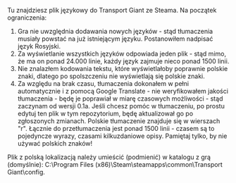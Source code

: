 Tu znajdziesz plik językowy do Transport Giant ze Steama.
Na początek ograniczenia:
1. Gra nie uwzględnia dodawania nowych języków - stąd tłumaczenia musiały powstać na już istniejącym języku. Postanowiłem nadpisać język Rosyjski.
2. Za wyświetlanie wszystkich języków odpowiada jeden plik - stąd mimo, że ma on ponad 24.000 linie, każdy język zajmuje nieco ponad 1500 linii.
3. Nie znalazłem kodowania tekstu, które wyświetlałoby poprawnie polskie znaki, dlatego po spolszczeniu nie wyświetlają się polskie znaki.
4. Za względu na brak czasu, tłumaczenia dokonałem w pełni automatycznie i z pomocą Google Translate - nie weryfikowałem jakości tłumaczenia - będę je poprawiał w miarę czasowych możliwości - stąd zaczynam od wersji 0.1a. Jeśli chcesz pomóc w tłumaczeniu, po prostu edytuj ten plik w tym repozytorium, będę aktualizował go po zgłoszonych zmianach. Polskie tłumaczenie znajduje się w wierszach "r". Łącznie do przetłumaczenia jest ponad 1500 linii - czasem są to pojedyncze wyrazy, czasami kilkuzdaniowe opisy. Pamiętaj tylko, by nie używać polskich znaków!

Plik z polską lokalizacją należy umieścić (podmienić) w katalogu z grą (domyślnie): C:\Program Files (x86)\Steam\steamapps\common\Transport Giant\config.
